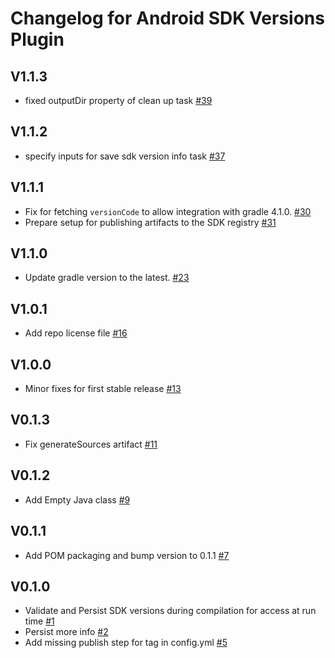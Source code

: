 # Changelog for Android SDK Versions Plugin

## V1.1.3

- fixed outputDir property of clean up task [#39](https://github.com/mapbox/android-sdk-versions-plugin/pull/39)

## V1.1.2

- specify inputs for save sdk version info task [#37](https://github.com/mapbox/android-sdk-versions-plugin/pull/37)

## V1.1.1

- Fix for fetching `versionCode` to allow integration with gradle 4.1.0. [#30](https://github.com/mapbox/android-sdk-versions-plugin/pull/30)
- Prepare setup for publishing artifacts to the SDK registry [#31](https://github.com/mapbox/android-sdk-versions-plugin/pull/31)

## V1.1.0

- Update gradle version to the latest. [#23](https://github.com/mapbox/android-sdk-versions-plugin/pull/23)

## V1.0.1

- Add repo license file [#16](https://github.com/mapbox/android-sdk-versions-plugin/pull/16)

## V1.0.0

- Minor fixes for first stable release [#13](https://github.com/mapbox/android-sdk-versions-plugin/pull/13)

## V0.1.3

- Fix generateSources artifact [#11](https://github.com/mapbox/android-sdk-versions-plugin/pull/11)

## V0.1.2

- Add Empty Java class [#9](https://github.com/mapbox/android-sdk-versions-plugin/pull/9)

## V0.1.1

- Add POM packaging and bump version to 0.1.1 [#7](https://github.com/mapbox/android-sdk-versions-plugin/pull/7)

## V0.1.0

- Validate and Persist SDK versions during compilation for access at run time [#1](https://github.com/mapbox/android-sdk-versions-plugin/pull/1)
- Persist more info [#2](https://github.com/mapbox/android-sdk-versions-plugin/pull/2)
- Add missing publish step for tag in config.yml [#5](https://github.com/mapbox/android-sdk-versions-plugin/pull/5)
